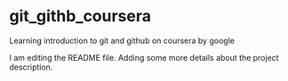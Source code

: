 # git_githb_coursera
Learning introduction to git and github on coursera by google

I am editing the README file. Adding some more details about the project description.
